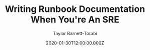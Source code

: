 ---
title: "Writing Runbook Documentation When You're An SRE"
date: 2020-01-30T12:00:00.000Z
author: Taylor Barnett-Torabi
summary: Tips and tricks for writing effective runbook documentation when you aren't a technical writer
tags:
  - post
remoteURL: https://www.transposit.com/devops-blog/sre/2020.01.30-writing-runbook-documentation-when-youre-an-sre/
remoteBaseURL: transposit.com
permalink: /posts/writing-runbook-documentation-when-youre-an-sre/
---